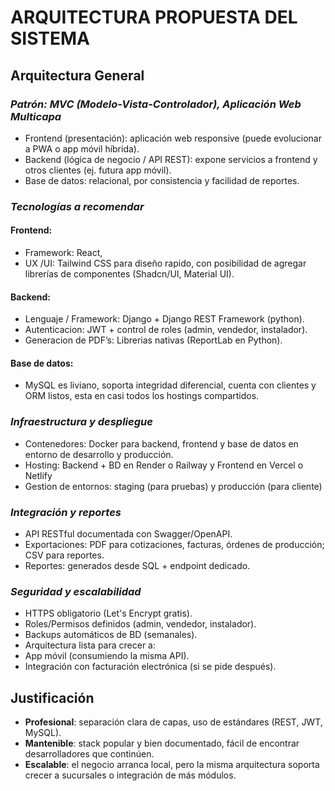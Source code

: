 ﻿# **ARQUITECTURA PROPUESTA DEL SISTEMA**
## **Arquitectura General**
### ***Patrón: MVC (Modelo-Vista-Controlador), Aplicación Web Multicapa***
- Frontend (presentación): aplicación web responsive (puede evolucionar a PWA o app móvil híbrida).
- Backend (lógica de negocio / API REST): expone servicios a frontend y otros clientes (ej. futura app móvil).
- Base de datos: relacional, por consistencia y facilidad de reportes.
### ***Tecnologías a recomendar***
#### **Frontend:** 
- Framework: React, 
- UX /UI: Tailwind CSS para diseño rapido, con posibilidad de agregar librerías de componentes (Shadcn/UI, Material UI).
#### **Backend:**
- Lenguaje / Framework: Django + Django REST Framework (python).
- Autenticacion: JWT + control de roles (admin, vendedor, instalador).
- Generacion de PDF’s: Librerias nativas (ReportLab en Python).
#### **Base de datos:** 
- MySQL es liviano, soporta integridad diferencial, cuenta con clientes y ORM listos, esta en casi todos los hostings compartidos.
### ***Infraestructura y despliegue***
- Contenedores: Docker para backend, frontend y base de datos en entorno de desarrollo y producción.
- Hosting: Backend + BD en Render o Railway y Frontend en Vercel o Netlify
- Gestion de entornos: staging (para pruebas) y producción (para cliente)
### ***Integración y reportes***
- API RESTful documentada con Swagger/OpenAPI.
- Exportaciones: PDF para cotizaciones, facturas, órdenes de producción; CSV para reportes.
- Reportes: generados desde SQL + endpoint dedicado.
### ***Seguridad y escalabilidad***
- HTTPS obligatorio (Let's Encrypt gratis).
- Roles/Permisos definidos (admin, vendedor, instalador).
- Backups automáticos de BD (semanales).
- Arquitectura lista para crecer a:
- App móvil (consumiendo la misma API).
- Integración con facturación electrónica (si se pide después).
## **Justificación**
- **Profesional**: separación clara de capas, uso de estándares (REST, JWT, MySQL).
- **Mantenible**: stack popular y bien documentado, fácil de encontrar desarrolladores que continúen.
- **Escalable**: el negocio arranca local, pero la misma arquitectura soporta crecer a sucursales o integración de más módulos.

